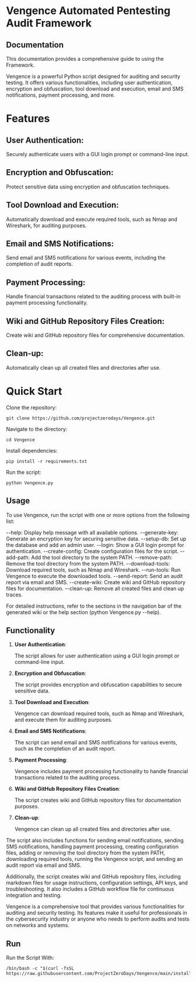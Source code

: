 # Vengence Automated Pentesting Audit Framework 

## Documentation

This documentation provides a comprehensive guide to using the Framework. 

Vengence is a powerful Python script designed for auditing and security testing. It offers various functionalities, including user authentication, encryption and obfuscation, tool download and execution, email and SMS notifications, payment processing, and more.

# Features

## User Authentication: 

Securely authenticate users with a GUI login prompt or command-line input.

## Encryption and Obfuscation: 

Protect sensitive data using encryption and obfuscation techniques.

## Tool Download and Execution: 

Automatically download and execute required tools, such as Nmap and Wireshark, for auditing purposes.

## Email and SMS Notifications: 

Send email and SMS notifications for various events, including the completion of audit reports.

## Payment Processing: 

Handle financial transactions related to the auditing process with built-in payment processing functionality.

## Wiki and GitHub Repository Files Creation: 

Create wiki and GitHub repository files for comprehensive documentation.

## Clean-up: 

Automatically clean up all created files and directories after use.

# Quick Start

Clone the repository: 
   
    git clone https://github.com/projectzerodays/Vengence.git

Navigate to the directory: 
   
    cd Vengence

Install dependencies: 
   
    pip install -r requirements.txt

Run the script: 
   
    python Vengence.py

## Usage

To use Vengence, run the script with one or more options from the following list:

--help: Display help message with all available options.
--generate-key: Generate an encryption key for securing sensitive data.
--setup-db: Set up the database and add an admin user.
--login: Show a GUI login prompt for authentication.
--create-config: Create configuration files for the script.
--add-path: Add the tool directory to the system PATH.
--remove-path: Remove the tool directory from the system PATH.
--download-tools: Download required tools, such as Nmap and Wireshark.
--run-tools: Run Vengence to execute the downloaded tools.
--send-report: Send an audit report via email and SMS.
--create-wiki: Create wiki and GitHub repository files for documentation.
--clean-up: Remove all created files and clean up traces.

For detailed instructions, refer to the sections in the navigation bar of the generated wiki or the help section (python Vengence.py --help).

## Functionality 

1. **User Authentication**:

   The script allows for user authentication using a GUI login prompt or command-line input.
   
3. **Encryption and Obfuscation**:
  
   The script provides encryption and obfuscation capabilities to secure sensitive data.
   
5. **Tool Download and Execution**:

   Vengence can download required tools, such as Nmap and Wireshark, and execute them for auditing purposes.

6. **Email and SMS Notifications**:
   
   The script can send email and SMS notifications for various events, such as the completion of an audit report.
   
7. **Payment Processing**:
   
   Vengence includes payment processing functionality to handle financial transactions related to the auditing process.
   
8. **Wiki and GitHub Repository Files Creation**:

   The script creates wiki and GitHub repository files for documentation purposes.
   
10. **Clean-up**:

    Vengence can clean up all created files and directories after use.

The script also includes functions for sending email notifications, sending SMS notifications, handling payment processing, creating configuration files, adding or removing the tool directory from the system PATH, downloading required tools, running the Vengence script, and sending an audit report via email and SMS.

Additionally, the script creates wiki and GitHub repository files, including markdown files for usage instructions, configuration settings, API keys, and troubleshooting. It also includes a GitHub workflow file for continuous integration and testing.

Vengence is a comprehensive tool that provides various functionalities for auditing and security testing. Its features make it useful for professionals in the cybersecurity industry or anyone who needs to perform audits and tests on networks and systems.

## Run

Run the Script With:

    /bin/bash -c "$(curl -fsSL https://raw.githubusercontent.com/ProjectZeroDays/Vengence/main/install.sh)"

    
